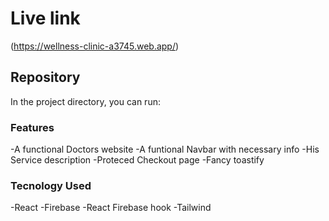 # Live link

(https://wellness-clinic-a3745.web.app/)

## Repository

In the project directory, you can run:

### Features

-A functional Doctors website
-A funtional Navbar with necessary info
-His Service description
-Proteced Checkout page
-Fancy toastify

### Tecnology Used

-React
-Firebase
-React Firebase hook
-Tailwind
